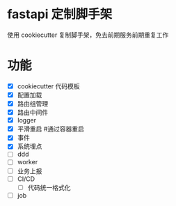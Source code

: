 # fastapi 定制脚手架

使用 cookiecutter 复制脚手架，免去前期服务前期重复工作

# 功能

- [x] cookiecutter 代码模板
- [x] 配置加载
- [x] 路由组管理
- [x] 路由中间件
- [x] logger
- [x] 平滑重启 #通过容器重启
- [x] 事件
- [x] 系统埋点
- [ ] ddd
- [ ] worker
- [ ] 业务上报
- [ ] CI/CD
  - [ ] 代码统一格式化
- [ ] job
